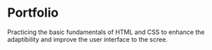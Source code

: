 # Portfolio

Practicing the basic fundamentals of HTML and CSS to enhance the adaptibility and improve the user interface to the scree.


